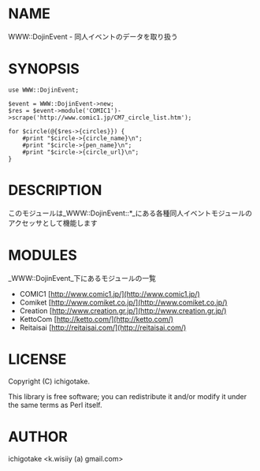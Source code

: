 # NAME

WWW::DojinEvent - 同人イベントのデータを取り扱う

# SYNOPSIS

    use WWW::DojinEvent;

    $event = WWW::DojinEvent->new;
    $res = $event->module('COMIC1')->scrape('http://www.comic1.jp/CM7_circle_list.htm');

    for $circle(@{$res->{circles}}) {
        #print "$circle->{circle_name}\n";
        #print "$circle->{pen_name}\n";
        #print "$circle->{circle_url}\n";
    }
    



# DESCRIPTION

このモジュールは_WWW::DojinEvent::\*_にある各種同人イベントモジュールのアクセッサとして機能します

# MODULES

_WWW::DojinEvent_下にあるモジュールの一覧

- COMIC1 [http://www.comic1.jp/](http://www.comic1.jp/)
- Comiket [http://www.comiket.co.jp/](http://www.comiket.co.jp/)
- Creation [http://www.creation.gr.jp/](http://www.creation.gr.jp/)
- KettoCom [http://ketto.com/](http://ketto.com/)
- Reitaisai [http://reitaisai.com/](http://reitaisai.com/)

# LICENSE

Copyright (C) ichigotake.

This library is free software; you can redistribute it and/or modify
it under the same terms as Perl itself.

# AUTHOR

ichigotake <k.wisiiy (a) gmail.com>
